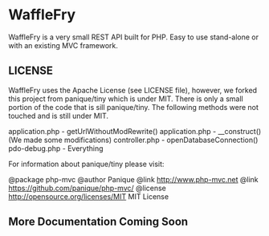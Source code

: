 # WaffleFry
WaffleFry is a very small REST API built for PHP. Easy to use stand-alone or with an existing MVC framework.

## LICENSE
WaffleFry uses the Apache License (see LICENSE file), however, we forked this project from panique/tiny which is under MIT. There is only a small portion of the code that is sill panique/tiny. The following methods were not touched and is still under MIT.

application.php - getUrlWithoutModRewrite()
application.php - __construct() (We made some modifications)
controller.php - openDatabaseConnection()
pdo-debug.php - Everything

For information about panique/tiny please visit:

@package php-mvc
@author Panique
@link http://www.php-mvc.net
@link https://github.com/panique/php-mvc/
@license http://opensource.org/licenses/MIT MIT License

## More Documentation Coming Soon